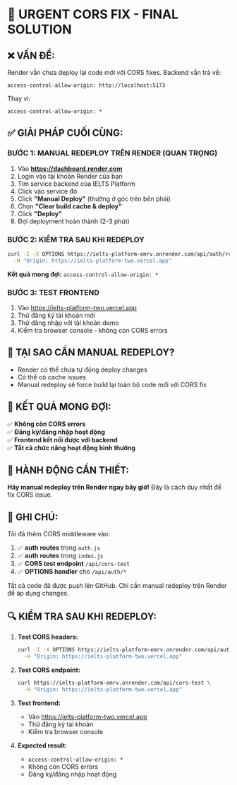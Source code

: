 # 🚨 URGENT CORS FIX - FINAL SOLUTION

## ❌ **VẤN ĐỀ:**

Render vẫn chưa deploy lại code mới với CORS fixes. Backend vẫn trả về:

```
access-control-allow-origin: http://localhost:5173
```

Thay vì:

```
access-control-allow-origin: *
```

## ✅ **GIẢI PHÁP CUỐI CÙNG:**

### **BƯỚC 1: MANUAL REDEPLOY TRÊN RENDER (QUAN TRỌNG)**

1. Vào **https://dashboard.render.com**
2. Login vào tài khoản Render của bạn
3. Tìm service backend của IELTS Platform
4. Click vào service đó
5. Click **"Manual Deploy"** (thường ở góc trên bên phải)
6. Chọn **"Clear build cache & deploy"**
7. Click **"Deploy"**
8. Đợi deployment hoàn thành (2-3 phút)

### **BƯỚC 2: KIỂM TRA SAU KHI REDEPLOY**

```bash
curl -I -X OPTIONS https://ielts-platform-emrv.onrender.com/api/auth/register \
  -H "Origin: https://ielts-platform-two.vercel.app"
```

**Kết quả mong đợi:** `access-control-allow-origin: *`

### **BƯỚC 3: TEST FRONTEND**

1. Vào https://ielts-platform-two.vercel.app
2. Thử đăng ký tài khoản mới
3. Thử đăng nhập với tài khoản demo
4. Kiểm tra browser console - không còn CORS errors

## 🔧 **TẠI SAO CẦN MANUAL REDEPLOY?**

- Render có thể chưa tự động deploy changes
- Có thể có cache issues
- Manual redeploy sẽ force build lại toàn bộ code mới với CORS fix

## 🎯 **KẾT QUẢ MONG ĐỢI:**

✅ **Không còn CORS errors**  
✅ **Đăng ký/đăng nhập hoạt động**  
✅ **Frontend kết nối được với backend**  
✅ **Tất cả chức năng hoạt động bình thường**

## 🚀 **HÀNH ĐỘNG CẦN THIẾT:**

**Hãy manual redeploy trên Render ngay bây giờ!** Đây là cách duy nhất để fix CORS issue.

## 📝 **GHI CHÚ:**

Tôi đã thêm CORS middleware vào:

1. ✅ **auth routes** trong `auth.js`
2. ✅ **auth routes** trong `index.js`
3. ✅ **CORS test endpoint** `/api/cors-test`
4. ✅ **OPTIONS handler** cho `/api/auth/*`

Tất cả code đã được push lên GitHub. Chỉ cần manual redeploy trên Render để áp dụng changes.

## 🔍 **KIỂM TRA SAU KHI REDEPLOY:**

1. **Test CORS headers:**

   ```bash
   curl -I -X OPTIONS https://ielts-platform-emrv.onrender.com/api/auth/register \
     -H "Origin: https://ielts-platform-two.vercel.app"
   ```

2. **Test CORS endpoint:**

   ```bash
   curl https://ielts-platform-emrv.onrender.com/api/cors-test \
     -H "Origin: https://ielts-platform-two.vercel.app"
   ```

3. **Test frontend:**

   - Vào https://ielts-platform-two.vercel.app
   - Thử đăng ký tài khoản
   - Kiểm tra browser console

4. **Expected result:**
   - `access-control-allow-origin: *`
   - Không còn CORS errors
   - Đăng ký/đăng nhập hoạt động

